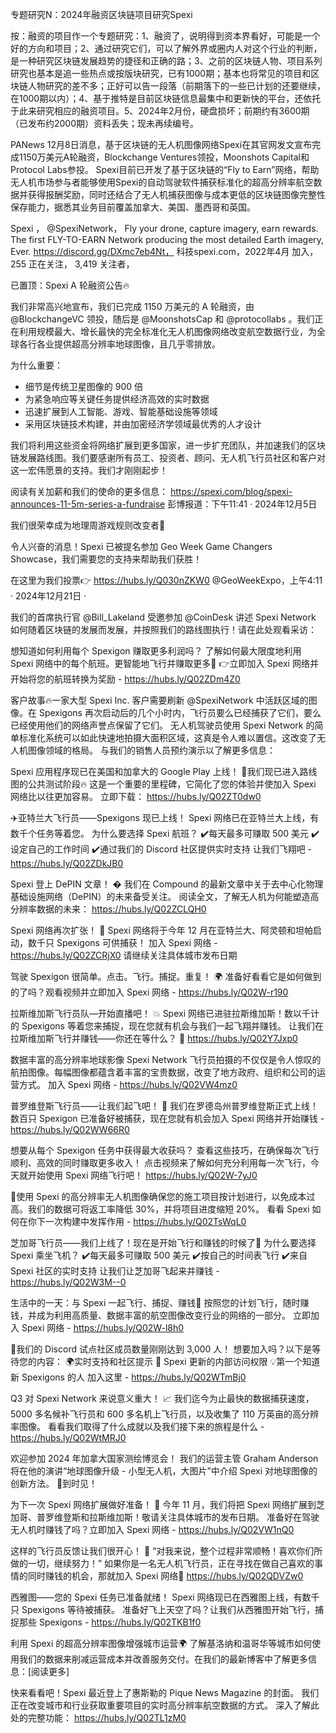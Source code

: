 专题研究N：2024年融资区块链项目研究Spexi

按：融资的项目作一个专题研究：1、融资了，说明得到资本界看好，可能是一个好的方向和项目；2、通过研究它们，可以了解外界或圈内人对这个行业的判断，是一种研究区块链发展趋势的捷径和正确的路；3、之前的区块链人物、项目系列研究也基本是追一些热点或按版块研究，已有1000期；基本也将常见的项目和区块链人物研究的差不多；正好可以告一段落（前期落下的一些已计划的还要继续，在1000期以内）；4、基于推特是目前区块链信息最集中和更新快的平台，还依托于此来研究相应的融资项目。5、2024年2月份，硬盘损坏；前期约有3600期（已发布约2000期）资料丢失；现未再续编号。

PANews 12月8日消息，基于区块链的无人机图像网络Spexi在其官网发文宣布完成1150万美元A轮融资，Blockchange Ventures领投，Moonshots Capital和Protocol Labs参投。
Spexi目前已开发了基于区块链的“Fly to Earn”网络，帮助无人机市场参与者能够使用Spexi的自动驾驶软件捕获标准化的超高分辨率航空数据并获得报酬奖励，同时还结合了无人机捕获图像与成本更低的区块链图像完整性保存能力，据悉其业务目前覆盖加拿大、美国、墨西哥和英国。

Spexi
，
@SpexiNetwork，
Fly your drone, capture imagery, earn rewards.  The first FLY-TO-EARN Network producing the most detailed Earth imagery, Ever.
https://discord.gg/DXmc7eb4Nt，
科技spexi.com，2022年4月 加入，
255 正在关注，
3,419 关注者，


已置顶：Spexi A 轮融资公告🔥

我们非常高兴地宣布，我们已完成 1150 万美元的 A 轮融资，由
@BlockchangeVC
领投，随后是
@MoonshotsCap
和
@protocollabs
 。我们正在利用规模最大、增长最快的完全标准化无人机图像网络改变航空数据行业，为全球各行各业提供超高分辨率地球图像，且几乎零排放。

为什么重要：
- 细节是传统卫星图像的 900 倍
- 为紧急响应等关键任务提供经济高效的实时数据
- 迅速扩展到人工智能、游戏、智能基础设施等领域
- 采用区块链技术构建，并由加密经济学领域最优秀的人才设计

我们将利用这些资金将网络扩展到更多国家，进一步扩充团队，并加速我们的区块链发展路线图。我们要感谢所有员工、投资者、顾问、无人机飞行员社区和客户对这一宏伟愿景的支持。我们才刚刚起步！

阅读有关加薪和我们的使命的更多信息： https://spexi.com/blog/spexi-announces-11-5m-series-a-fundraise
彭博报道：下午11:41 · 2024年12月5日

我们很荣幸成为地理周游戏规则改变者🌟

令人兴奋的消息！Spexi 已被提名参加 Geo Week Game Changers Showcase，我们需要您的支持来帮助我们获胜！

在这里为我们投票👉 https://hubs.ly/Q030nZKW0
@GeoWeekExpo，上午4:11 · 2024年12月21日
·

我们的首席执行官
@Bill_Lakeland
受邀参加
@CoinDesk
讲述 Spexi Network 如何随着区块链的发展而发展，并按照我们的路线图执行！请在此处观看采访：

想知道如何利用每个 Spexigon 赚取更多利润吗？
了解如何最大限度地利用 Spexi 网络中的每个航班。更智能地飞行并赚取更多🚁
👉立即加入 Spexi 网络并开始将您的航班转换为奖励 - https://hubs.ly/Q02ZDm4Z0

客户故事🔥一家大型 Spexi Inc. 客户需要刷新
@SpexiNetwork
中活跃区域的图像。在 Spexigons 再次启动后的几个小时内，飞行员要么已经捕获了它们，要么已经使用他们的网络声誉点保留了它们。
无人机驾驶员使用 Spexi Network 的简单标准化系统可以如此快速地拍摄大面积区域，这真是令人难以置信。这改变了无人机图像领域的格局。
与我们的销售人员预约演示以了解更多信息：

Spexi 应用程序现已在美国和加拿大的 Google Play 上线！ 🎉我们现已进入路线图的公共测试阶段🔥
这是一个重要的里程碑，它简化了您的体验并使加入 Spexi 网络比以往更加容易。
立即下载： https://hubs.ly/Q02ZT0dw0

‍✈️亚特兰大飞行员——Spexigons 现已上线！
Spexi 网络已在亚特兰大上线，有数千个任务等着您。
为什么要选择 Spexi 航班？
✔️每天最多可赚取 500 美元
✔️设定自己的工作时间
✔️通过我们的 Discord 社区提供实时支持
让我们飞翔吧 - https://hubs.ly/Q02ZDkJB0

Spexi 登上 DePIN 文章！ �
我们在 Compound 的最新文章中关于去中心化物理基础设施网络（DePIN）的未来备受关注。
阅读全文，了解无人机为何能塑造高分辨率数据的未来： https://hubs.ly/Q02ZCLQH0

Spexi 网络再次扩张！ 🚁
Spexi 网络将于今年 12 月在亚特兰大、阿灵顿和坦帕启动，数千只 Spexigons 可供捕获！
加入 Spexi 网络 - https://hubs.ly/Q02ZCRjX0
请继续关注具体城市发布日期

驾驶 Spexigon 很简单。点击。飞行。捕捉。重复！ 🌍
准备好看看它是如何做到的了吗？观看视频并立即加入 Spexi 网络 - https://hubs.ly/Q02W-r190

拉斯维加斯飞行员队—开始直播吧！ 💥
Spexi 网络已进驻拉斯维加斯！数以千计的 Spexigons 等着您来捕捉，现在您就有机会与我们一起飞翔并赚钱。
让我们在拉斯维加斯飞行并赚钱——你还在等什么？ 🚁
https://hubs.ly/Q02Y7Jxp0

数据丰富的高分辨率地球影像
Spexi Network 飞行员拍摄的不仅仅是令人惊叹的航拍图像。每幅图像都蕴含着丰富的宝贵数据，改变了地方政府、组织和公司的运营方式。
加入 Spexi 网络 - https://hubs.ly/Q02VW4mz0

普罗维登斯飞行员——让我们起飞吧！ 🚁
我们在罗德岛州普罗维登斯正式上线！数百只 Spexigon 已准备好被捕获，现在您就有机会加入 Spexi 网络并开始赚钱 - https://hubs.ly/Q02WW66R0

想要从每个 Spexigon 任务中获得最大收获吗？
查看这些技巧，在确保每次飞行顺利、高效的同时赚取更多收入！
点击视频来了解如何充分利用每一次飞行，今天就开始使用 Spexi 网络飞行吧！
https://hubs.ly/Q02W-7yJ0

🚧使用 Spexi 的高分辨率无人机图像确保您的施工项目按计划进行，以免成本过高。我们的数据可将返工率降低 30%，并将项目进度缩短 20%。
看看 Spexi 如何在你下一次构建中发挥作用 - https://hubs.ly/Q02TsWqL0

芝加哥飞行员——我们上线了！现在是开始飞行和赚钱的时候了💸
为什么要选择 Spexi 乘坐飞机？
✔️每天最多可赚取 500 美元
✔️按自己的时间表飞行
✔️来自 Spexi 社区的实时支持
让我们让芝加哥飞起来并赚钱 - https://hubs.ly/Q02W3M--0

生活中的一天：与 Spexi 一起飞行、捕捉、赚钱🚁
按照您的计划飞行，随时赚钱，并成为利用高质量、数据丰富的航空图像改变行业的网络的一部分。
立即加入 Spexi 网络 - https://hubs.ly/Q02W-l8h0

🚁我们的 Discord 试点社区成员数量刚刚达到 3,000 人！
想要加入吗？以下是等待您的内容：
🌍实时支持和社区提示
🚁 Spexi 更新的内部访问权限
💡第一个知道新 Spexigons 的人
加入这里 - https://hubs.ly/Q02WTmBj0

Q3 对 Spexi Network 来说意义重大！ 📈
我们迄今为止最快的数据捕获速度，5000 多名候补飞行员和 600 多名机上飞行员，以及收集了 110 万英亩的高分辨率图像。
看看我们取得了什么成就以及我们接下来的旅程是什么 - https://hubs.ly/Q02WtMRJ0

欢迎参加 2024 年加拿大国家测绘博览会！
我们的运营主管 Graham Anderson 将在他的演讲“地球图像升级 - 小型无人机，大图片”中介绍 Spexi 对地球图像的创新方法。
📍到时见！

为下一次 Spexi 网络扩展做好准备！ 🚁
今年 11 月，我们将把 Spexi 网络扩展到芝加哥、普罗维登斯和拉斯维加斯！敬请关注具体城市的发布日期。
准备好在驾驶无人机时赚钱了吗？立即加入 Spexi 网络 - https://hubs.ly/Q02VW1nQ0

这样的飞行员反馈让我们很开心！ 🙌
“对我来说，整个过程非常顺畅！喜欢你们所做的一切，继续努力！”
如果你是一名无人机飞行员，正在寻找在做自己喜欢的事情的同时赚钱的机会，那就加入 Spexi 网络🚁  https://hubs.ly/Q02QDVZw0

西雅图——您的 Spexi 任务已准备就绪！
Spexi 网络现已在西雅图上线，有数千只 Spexigons 等待被捕获。
准备好飞上天空了吗？让我们从西雅图开始飞行，捕捉那些 Spexigons - https://hubs.ly/Q02TKB1f0

利用 Spexi 的超高分辨率图像增强城市运营🌍
了解基洛纳和温哥华等城市如何使用我们的数据来削减运营成本并改善服务交付。在我们的最新博客中了解更多信息：[阅读更多]

快来看看吧！Spexi 最近登上了惠斯勒的 Pique News Magazine 的封面。
我们正在改变城市和行业获取重要项目的实时高分辨率航空数据的方式。
深入了解此处的完整功能： https://hubs.ly/Q02TL1zM0
